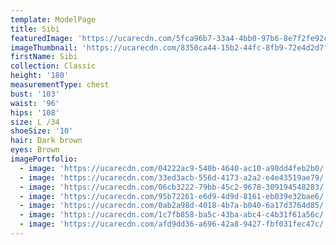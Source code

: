 ```yaml
---
template: ModelPage
title: Sibi
featuredImage: 'https://ucarecdn.com/5fca96b7-33a4-4bb0-97b6-8e7f2fe92caa/'
imageThumbnail: 'https://ucarecdn.com/8350ca44-15b2-44fc-8fb9-72e4d2d7f6ce/'
firstName: Sibi
collection: Classic
height: '180'
measurementType: chest
bust: '103'
waist: '96'
hips: '108'
size: L /34
shoeSize: '10'
hair: Dark brown
eyes: Brown
imagePortfolio:
  - image: 'https://ucarecdn.com/04222ac9-540b-4640-ac10-a98dd4feb2b0/'
  - image: 'https://ucarecdn.com/33ed3acb-556d-4173-a2a2-e4e43519ae79/'
  - image: 'https://ucarecdn.com/06cb3222-79bb-45c2-9678-309194548283/'
  - image: 'https://ucarecdn.com/95b72261-e6d9-4d9d-8161-eb039e32bae6/'
  - image: 'https://ucarecdn.com/0ab2a98d-4018-4b7a-b040-6a17d3764d85/'
  - image: 'https://ucarecdn.com/1c7fb858-ba5c-43ba-abc4-c4b31f61a56c/'
  - image: 'https://ucarecdn.com/afd9dd36-a696-42a8-9427-fbf031fec47c/'
---
```


